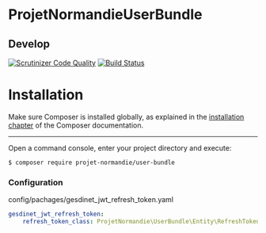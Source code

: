 ProjetNormandieUserBundle
===========================

Develop
-------

[![Scrutinizer Code Quality](https://scrutinizer-ci.com/g/projet-normandie/user-bundle/badges/quality-score.png?b=develop)](https://scrutinizer-ci.com/g/projet-normandie/user-bundle/?branch=develop)
[![Build Status](https://scrutinizer-ci.com/g/projet-normandie/user-bundle/badges/build.png?b=develop)]()



Installation
============

Make sure Composer is installed globally, as explained in the
[installation chapter](https://getcomposer.org/doc/00-intro.md)
of the Composer documentation.

----------------------------------

Open a command console, enter your project directory and execute:

```console
$ composer require projet-normandie/user-bundle
```



### Configuration

config/pachages/gesdinet_jwt_refresh_token.yaml

```yaml
gesdinet_jwt_refresh_token:
    refresh_token_class: ProjetNormandie\UserBundle\Entity\RefreshToken
```
